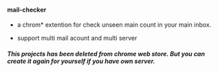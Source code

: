 #### mail-checker

* a chrom* extention for check unseen main count in your main inbox.

* support multi mail acount and multi server

##### This projects has been deleted from chrome web store. But you can create it again for yourself if you have own server.
